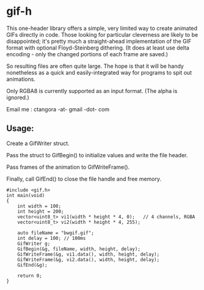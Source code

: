 gif-h
=====

This one-header library offers a simple, very limited way to create animated GIFs directly in code.
Those looking for particular cleverness are likely to be disappointed; it's pretty much a straight-ahead
implementation of the GIF format with optional Floyd-Steinberg dithering. (It does at least use delta
encoding - only the changed portions of each frame are saved.) 

So resulting files are often quite large. The hope is that it will be handy nonetheless as a quick and easily-integrated way for programs to spit out animations.

Only RGBA8 is currently supported as an input format. (The alpha is ignored.) 

Email me : ctangora -at- gmail -dot- com

Usage:
-------------------
Create a GifWriter struct. 

Pass the struct to GifBegin() to initialize values and write the file header.

Pass frames of the animation to GifWriteFrame().

Finally, call GifEnd() to close the file handle and free memory.

    #include <gif.h>
    int main(void)
    {
        int width = 100;
        int height = 200;
        vector<uint8_t> vi1(width * height * 4, 0);   // 4 channels, RGBA
        vector<uint8_t> vi2(width * height * 4, 255);

        auto fileName = "bwgif.gif";
        int delay = 100; // 100ms
        GifWriter g;
        GifBegin(&g, fileName, width, height, delay);
        GifWriteFrame(&g, vi1.data(), width, height, delay);
        GifWriteFrame(&g, vi2.data(), width, height, delay);
        GifEnd(&g);

        return 0;
    }
